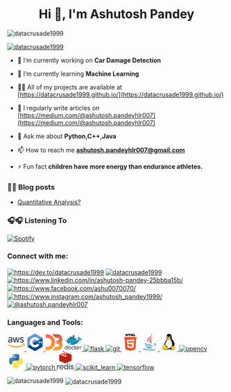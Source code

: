 <h1 align="center">Hi 👋, I'm Ashutosh Pandey</h1>
<p align="left"> <img src="https://komarev.com/ghpvc/?username=datacrusade1999&label=Profile%20views&color=0e75b6&style=flat" alt="datacrusade1999" /> </p>

<p align="left"> <a href="https://github.com/ryo-ma/github-profile-trophy"><img src="https://github-profile-trophy.vercel.app/?username=datacrusade1999" alt="datacrusade1999" /></a> </p>

- 🔭 I’m currently working on **Car Damage Detection**

- 🌱 I’m currently learning **Machine Learning**

- 👨‍💻 All of my projects are available at [https://datacrusade1999.github.io/](https://datacrusade1999.github.io/)

- 📝 I regularly write articles on [https://medium.com/@ashutosh.pandeyhlr007](https://medium.com/@ashutosh.pandeyhlr007)

- 💬 Ask me about **Python,C++,Java**

- 📫 How to reach me **ashutosh.pandeyhlr007@gmail.com**

- ⚡ Fun fact **children have more energy than endurance athletes.**

### 📕📕 Blog posts
<!-- BLOG-POST-LIST:START -->
- [Quantitative Analysis?](https://medium.com/@ashutosh.pandeyhlr007/quantitative-analysis-ba7f3826fa49?source=rss-159a035336bb------2)
<!-- BLOG-POST-LIST:END -->

### 🎧🎧 Listening To

[![Spotify](https://novatorem-omega-one.vercel.app/api/spotify)](https://open.spotify.com/user/https://novatorem-omega-one.vercel.app)


<h3 align="left">Connect with me:</h3>
<p align="left">
<a href="https://dev.to/datacrusade1999" target="blank"><img align="center" src="https://cdn.jsdelivr.net/npm/simple-icons@3.0.1/icons/dev-dot-to.svg" alt="https://dev.to/datacrusade1999" height="30" width="40" /></a>
<a href="https://twitter.com/datacrusade1999" target="blank"><img align="center" src="https://cdn.jsdelivr.net/npm/simple-icons@3.0.1/icons/twitter.svg" alt="datacrusade1999" height="30" width="40" /></a>
<a href="https://linkedin.com/in/https://www.linkedin.com/in/ashutosh-pandey-25bbba15b/" target="blank"><img align="center" src="https://cdn.jsdelivr.net/npm/simple-icons@3.0.1/icons/linkedin.svg" alt="https://www.linkedin.com/in/ashutosh-pandey-25bbba15b/" height="30" width="40" /></a>
<a href="https://fb.com/https://www.facebook.com/ashu0070070/" target="blank"><img align="center" src="https://cdn.jsdelivr.net/npm/simple-icons@3.0.1/icons/facebook.svg" alt="https://www.facebook.com/ashu0070070/" height="30" width="40" /></a>
<a href="https://instagram.com/https://www.instagram.com/ashutosh_pandey1999/" target="blank"><img align="center" src="https://cdn.jsdelivr.net/npm/simple-icons@3.0.1/icons/instagram.svg" alt="https://www.instagram.com/ashutosh_pandey1999/" height="30" width="40" /></a>
<a href="https://medium.com/@ashutosh.pandeyhlr007" target="blank"><img align="center" src="https://cdn.jsdelivr.net/npm/simple-icons@3.0.1/icons/medium.svg" alt="@ashutosh.pandeyhlr007" height="30" width="40" /></a>
</p>

<h3 align="left">Languages and Tools:</h3>
<p align="left"> <a href="https://aws.amazon.com" target="_blank"> <img src="https://raw.githubusercontent.com/devicons/devicon/master/icons/amazonwebservices/amazonwebservices-original-wordmark.svg" alt="aws" width="40" height="40"/> </a> <a href="https://www.w3schools.com/cpp/" target="_blank"> <img src="https://raw.githubusercontent.com/devicons/devicon/master/icons/cplusplus/cplusplus-original.svg" alt="cplusplus" width="40" height="40"/> </a> <a href="https://d3js.org/" target="_blank"> <img src="https://raw.githubusercontent.com/devicons/devicon/master/icons/d3js/d3js-original.svg" alt="d3js" width="40" height="40"/> </a> <a href="https://www.docker.com/" target="_blank"> <img src="https://raw.githubusercontent.com/devicons/devicon/master/icons/docker/docker-original-wordmark.svg" alt="docker" width="40" height="40"/> </a> <a href="https://flask.palletsprojects.com/" target="_blank"> <img src="https://www.vectorlogo.zone/logos/pocoo_flask/pocoo_flask-icon.svg" alt="flask" width="40" height="40"/> </a> <a href="https://git-scm.com/" target="_blank"> <img src="https://www.vectorlogo.zone/logos/git-scm/git-scm-icon.svg" alt="git" width="40" height="40"/> </a> <a href="https://www.w3.org/html/" target="_blank"> <img src="https://raw.githubusercontent.com/devicons/devicon/master/icons/html5/html5-original-wordmark.svg" alt="html5" width="40" height="40"/> </a> <a href="https://www.java.com" target="_blank"> <img src="https://raw.githubusercontent.com/devicons/devicon/master/icons/java/java-original.svg" alt="java" width="40" height="40"/> </a> <a href="https://www.linux.org/" target="_blank"> <img src="https://raw.githubusercontent.com/devicons/devicon/master/icons/linux/linux-original.svg" alt="linux" width="40" height="40"/> </a> <a href="https://opencv.org/" target="_blank"> <img src="https://www.vectorlogo.zone/logos/opencv/opencv-icon.svg" alt="opencv" width="40" height="40"/> </a> <a href="https://www.python.org" target="_blank"> <img src="https://raw.githubusercontent.com/devicons/devicon/master/icons/python/python-original.svg" alt="python" width="40" height="40"/> </a> <a href="https://pytorch.org/" target="_blank"> <img src="https://www.vectorlogo.zone/logos/pytorch/pytorch-icon.svg" alt="pytorch" width="40" height="40"/> </a> <a href="https://redis.io" target="_blank"> <img src="https://raw.githubusercontent.com/devicons/devicon/master/icons/redis/redis-original-wordmark.svg" alt="redis" width="40" height="40"/> </a> <a href="https://scikit-learn.org/" target="_blank"> <img src="https://upload.wikimedia.org/wikipedia/commons/0/05/Scikit_learn_logo_small.svg" alt="scikit_learn" width="40" height="40"/> </a> <a href="https://www.tensorflow.org" target="_blank"> <img src="https://www.vectorlogo.zone/logos/tensorflow/tensorflow-icon.svg" alt="tensorflow" width="40" height="40"/> </a> </p>

<p><img align="left" src="https://github-readme-stats.vercel.app/api/top-langs?username=datacrusade1999&show_icons=true&locale=en&layout=compact" alt="datacrusade1999" /></p>

<p>&nbsp;<img align="center" src="https://github-readme-stats.vercel.app/api?username=datacrusade1999&show_icons=true&locale=en" alt="datacrusade1999" /></p>

